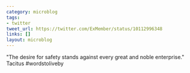 ```yaml
---
category: microblog
tags:
- twitter
tweet_url: https://twitter.com/ExMember/status/10112996348
links: []
layout: microblog
---
```

"The desire for safety stands against every great and noble enterprise." Tacitus #wordstoliveby
